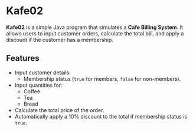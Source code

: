 # Kafe02

**Kafe02** is a simple Java program that simulates a **Cafe Billing System**. It allows users to input customer orders, calculate the total bill, and apply a discount if the customer has a membership.

## Features

- Input customer details:
  - Membership status (`true` for members, `false` for non-members).
- Input quantities for:
  - Coffee
  - Tea
  - Bread
- Calculate the total price of the order.
- Automatically apply a 10% discount to the total if membership status is `true`.
